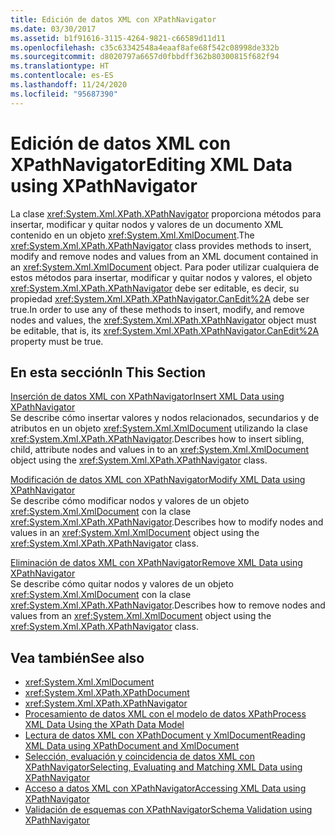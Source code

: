 ```yaml
---
title: Edición de datos XML con XPathNavigator
ms.date: 03/30/2017
ms.assetid: b1f91616-3115-4264-9821-c66589d11d11
ms.openlocfilehash: c35c63342548a4eaaf8afe68f542c08998de332b
ms.sourcegitcommit: d8020797a6657d0fbbdff362b80300815f682f94
ms.translationtype: HT
ms.contentlocale: es-ES
ms.lasthandoff: 11/24/2020
ms.locfileid: "95687390"
---
```

# <a name="editing-xml-data-using-xpathnavigator"></a><span data-ttu-id="72978-102">Edición de datos XML con XPathNavigator</span><span class="sxs-lookup"><span data-stu-id="72978-102">Editing XML Data using XPathNavigator</span></span>

<span data-ttu-id="72978-103">La clase <xref:System.Xml.XPath.XPathNavigator> proporciona métodos para insertar, modificar y quitar nodos y valores de un documento XML contenido en un objeto <xref:System.Xml.XmlDocument>.</span><span class="sxs-lookup"><span data-stu-id="72978-103">The <xref:System.Xml.XPath.XPathNavigator> class provides methods to insert, modify and remove nodes and values from an XML document contained in an <xref:System.Xml.XmlDocument> object.</span></span> <span data-ttu-id="72978-104">Para poder utilizar cualquiera de estos métodos para insertar, modificar y quitar nodos y valores, el objeto <xref:System.Xml.XPath.XPathNavigator> debe ser editable, es decir, su propiedad <xref:System.Xml.XPath.XPathNavigator.CanEdit%2A> debe ser true.</span><span class="sxs-lookup"><span data-stu-id="72978-104">In order to use any of these methods to insert, modify, and remove nodes and values, the <xref:System.Xml.XPath.XPathNavigator> object must be editable, that is, its <xref:System.Xml.XPath.XPathNavigator.CanEdit%2A> property must be true.</span></span>  
  
## <a name="in-this-section"></a><span data-ttu-id="72978-105">En esta sección</span><span class="sxs-lookup"><span data-stu-id="72978-105">In This Section</span></span>  

 [<span data-ttu-id="72978-106">Inserción de datos XML con XPathNavigator</span><span class="sxs-lookup"><span data-stu-id="72978-106">Insert XML Data using XPathNavigator</span></span>](insert-xml-data-using-xpathnavigator.md)  
 <span data-ttu-id="72978-107">Se describe cómo insertar valores y nodos relacionados, secundarios y de atributos en un objeto <xref:System.Xml.XmlDocument> utilizando la clase <xref:System.Xml.XPath.XPathNavigator>.</span><span class="sxs-lookup"><span data-stu-id="72978-107">Describes how to insert sibling, child, attribute nodes and values in to an <xref:System.Xml.XmlDocument> object using the <xref:System.Xml.XPath.XPathNavigator> class.</span></span>  
  
 [<span data-ttu-id="72978-108">Modificación de datos XML con XPathNavigator</span><span class="sxs-lookup"><span data-stu-id="72978-108">Modify XML Data using XPathNavigator</span></span>](modify-xml-data-using-xpathnavigator.md)  
 <span data-ttu-id="72978-109">Se describe cómo modificar nodos y valores de un objeto <xref:System.Xml.XmlDocument> con la clase <xref:System.Xml.XPath.XPathNavigator>.</span><span class="sxs-lookup"><span data-stu-id="72978-109">Describes how to modify nodes and values in an <xref:System.Xml.XmlDocument> object using the <xref:System.Xml.XPath.XPathNavigator> class.</span></span>  
  
 [<span data-ttu-id="72978-110">Eliminación de datos XML con XPathNavigator</span><span class="sxs-lookup"><span data-stu-id="72978-110">Remove XML Data using XPathNavigator</span></span>](remove-xml-data-using-xpathnavigator.md)  
 <span data-ttu-id="72978-111">Se describe cómo quitar nodos y valores de un objeto <xref:System.Xml.XmlDocument> con la clase <xref:System.Xml.XPath.XPathNavigator>.</span><span class="sxs-lookup"><span data-stu-id="72978-111">Describes how to remove nodes and values from an <xref:System.Xml.XmlDocument> object using the <xref:System.Xml.XPath.XPathNavigator> class.</span></span>  
  
## <a name="see-also"></a><span data-ttu-id="72978-112">Vea también</span><span class="sxs-lookup"><span data-stu-id="72978-112">See also</span></span>

- <xref:System.Xml.XmlDocument>
- <xref:System.Xml.XPath.XPathDocument>
- <xref:System.Xml.XPath.XPathNavigator>
- [<span data-ttu-id="72978-113">Procesamiento de datos XML con el modelo de datos XPath</span><span class="sxs-lookup"><span data-stu-id="72978-113">Process XML Data Using the XPath Data Model</span></span>](process-xml-data-using-the-xpath-data-model.md)
- [<span data-ttu-id="72978-114">Lectura de datos XML con XPathDocument y XmlDocument</span><span class="sxs-lookup"><span data-stu-id="72978-114">Reading XML Data using XPathDocument and XmlDocument</span></span>](reading-xml-data-using-xpathdocument-and-xmldocument.md)
- [<span data-ttu-id="72978-115">Selección, evaluación y coincidencia de datos XML con XPathNavigator</span><span class="sxs-lookup"><span data-stu-id="72978-115">Selecting, Evaluating and Matching XML Data using XPathNavigator</span></span>](selecting-evaluating-and-matching-xml-data-using-xpathnavigator.md)
- [<span data-ttu-id="72978-116">Acceso a datos XML con XPathNavigator</span><span class="sxs-lookup"><span data-stu-id="72978-116">Accessing XML Data using XPathNavigator</span></span>](accessing-xml-data-using-xpathnavigator.md)
- [<span data-ttu-id="72978-117">Validación de esquemas con XPathNavigator</span><span class="sxs-lookup"><span data-stu-id="72978-117">Schema Validation using XPathNavigator</span></span>](schema-validation-using-xpathnavigator.md)
